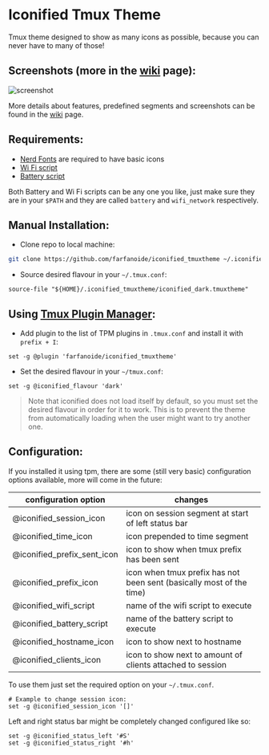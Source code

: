 Iconified Tmux Theme
====================

Tmux theme designed to show as many icons as possible, because you can never
have to many of those!

Screenshots (more in the [wiki][] page):
----------------------------------------

![screenshot](https://www.dropbox.com/s/ia3afhrfsylmrnx/iconified_dark.png?dl=1)

More details about features, predefined segments and screenshots can be found in
the [wiki][] page.

Requirements:
-------------

- [Nerd Fonts][nerd_fonts] are required to have basic icons
- [Wi Fi script][wifi_script]
- [Battery script][battery_script]

Both Battery and Wi Fi scripts can be any one you like, just make sure they are
in your `$PATH` and they are called `battery` and `wifi_network` respectively.

Manual Installation:
--------------------

- Clone repo to local machine:

```bash
git clone https://github.com/farfanoide/iconified_tmuxtheme ~/.iconified_tmuxtheme
```

- Source desired flavour in your `~/.tmux.conf`:

```tmux
source-file "${HOME}/.iconified_tmuxtheme/iconified_dark.tmuxtheme"
```


Using [Tmux Plugin Manager][tpm]:
---------------------------------

- Add plugin to the list of TPM plugins in `.tmux.conf` and install it with
 `prefix + I`:

```tmux
set -g @plugin 'farfanoide/iconified_tmuxtheme'
```

- Set the desired flavour in your `~/tmux.conf`:

 ```tmux
set -g @iconified_flavour 'dark'
 ```

> Note that iconified does not load itself by default, so you must set the
> desired flavour in order for it to work. This is to prevent the theme from
> automatically loading when the user might want to try another one.

Configuration:
--------------

If you installed it using tpm, there are some (still very basic) configuration
options available, more will come in the future:

| configuration option        | changes                                                              |
| ---------------------       | --------                                                             |
| @iconified_session_icon     | icon on session segment at start of left status bar                  |
| @iconified_time_icon        | icon prepended to time segment                                       |
| @iconified_prefix_sent_icon | icon to show when tmux prefix has been sent                          |
| @iconified_prefix_icon      | icon when tmux prefix has not been sent (basically most of the time) |
| @iconified_wifi_script      | name of the wifi script to execute                                   |
| @iconified_battery_script   | name of the battery script to execute                                |
| @iconified_hostname_icon    | icon to show next to hostname                                        |
| @iconified_clients_icon     | icon to show next to amount of clients attached to session           |

To use them just set the required option on your `~/.tmux.conf`.

```tmux
# Example to change session icon:
set -g @iconified_session_icon '[]'
```

Left and right status bar might be completely changed configured like so:

```tmux
set -g @iconified_status_left '#S'
set -g @iconified_status_right '#h'
```


[tpm]: https://github.com/tmux-plugins/tpm
[nerd_fonts]: https://github.com/ryanoasis/nerd-fonts
[battery_script]: https://github.com/farfanoide/dotfiles/blob/master/bin/battery
[wifi_script]: https://github.com/farfanoide/dotfiles/blob/master/bin/wifi_network
[wiki]: https://github.com/farfanoide/iconified_tmuxtheme/wiki/Features-and-Screenshots
